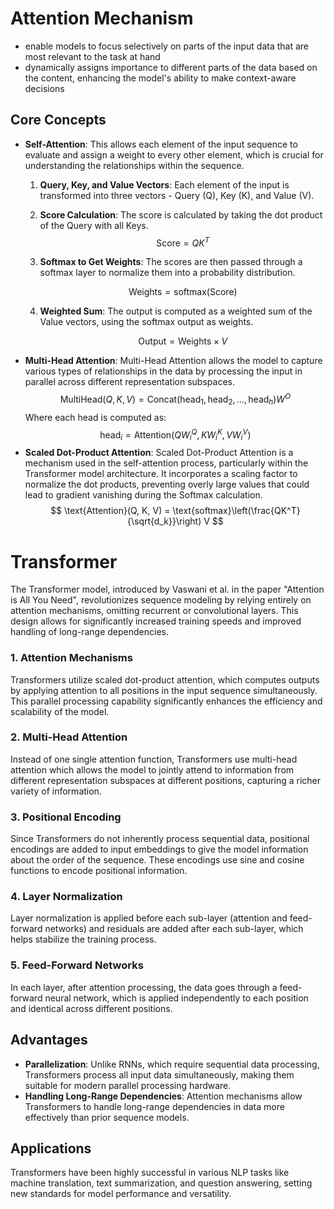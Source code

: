 # Attention Mechanism
- enable models to focus selectively on parts of the input data that are most relevant to the task at hand
- dynamically assigns importance to different parts of the data based on the content, enhancing the model's ability to make context-aware decisions

## Core Concepts
- **Self-Attention**: This allows each element of the input sequence to evaluate and assign a weight to every other element, which is crucial for understanding the relationships within the sequence.
    1. **Query, Key, and Value Vectors**: Each element of the input is transformed into three vectors - Query (Q), Key (K), and Value (V).
    2. **Score Calculation**: The score is calculated by taking the dot product of the Query with all Keys.
         $$
       \text{Score} = QK^T
         $$
    3. **Softmax to Get Weights**: The scores are then passed through a softmax layer to normalize them into a probability distribution.

         $$
       \text{Weights} = \text{softmax}(\text{Score})
         $$
    4. **Weighted Sum**: The output is computed as a weighted sum of the Value vectors, using the softmax output as weights.

         $$
       \text{Output} = \text{Weights} \times V
         $$
- **Multi-Head Attention**: Multi-Head Attention allows the model to capture various types of relationships in the data by processing the input in parallel across different representation subspaces.
         $$
    \text{MultiHead}(Q, K, V) = \text{Concat}(\text{head}_1, \text{head}_2, ..., \text{head}_h)W^O
         $$
    Where each head is computed as:
         $$
    \text{head}_i = \text{Attention}(QW_i^Q, KW_i^K, VW_i^V)
         $$
- **Scaled Dot-Product Attention**: Scaled Dot-Product Attention is a mechanism used in the self-attention process, particularly within the Transformer model architecture. It incorporates a scaling factor to normalize the dot products, preventing overly large values that could lead to gradient vanishing during the Softmax calculation.
      $$ 
   \text{Attention}(Q, K, V) = \text{softmax}\left(\frac{QK^T}{\sqrt{d_k}}\right) V 
      $$


# Transformer

The Transformer model, introduced by Vaswani et al. in the paper "Attention is All You Need", revolutionizes sequence modeling by relying entirely on attention mechanisms, omitting recurrent or convolutional layers. This design allows for significantly increased training speeds and improved handling of long-range dependencies.

### 1. **Attention Mechanisms**
Transformers utilize scaled dot-product attention, which computes outputs by applying attention to all positions in the input sequence simultaneously. This parallel processing capability significantly enhances the efficiency and scalability of the model.

### 2. **Multi-Head Attention**
Instead of one single attention function, Transformers use multi-head attention which allows the model to jointly attend to information from different representation subspaces at different positions, capturing a richer variety of information.

### 3. **Positional Encoding**
Since Transformers do not inherently process sequential data, positional encodings are added to input embeddings to give the model information about the order of the sequence. These encodings use sine and cosine functions to encode positional information.

### 4. **Layer Normalization**
Layer normalization is applied before each sub-layer (attention and feed-forward networks) and residuals are added after each sub-layer, which helps stabilize the training process.

### 5. **Feed-Forward Networks**
In each layer, after attention processing, the data goes through a feed-forward neural network, which is applied independently to each position and identical across different positions.

## Advantages
- **Parallelization**: Unlike RNNs, which require sequential data processing, Transformers process all input data simultaneously, making them suitable for modern parallel processing hardware.
- **Handling Long-Range Dependencies**: Attention mechanisms allow Transformers to handle long-range dependencies in data more effectively than prior sequence models.

## Applications
Transformers have been highly successful in various NLP tasks like machine translation, text summarization, and question answering, setting new standards for model performance and versatility.



